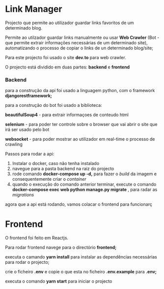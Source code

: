 # Link Manager

Projecto que permite ao utilizador guardar links favoritos de um determinado blog.

Permite ao utilzador guardar links manualmente ou usar **Web Crawler** (Bot - que permite extrair informações necessárias de um determinado site), automatizando o processo de copiar o links de un determinado blog/site;

Para este projecto foi usado o site **dev.to** para web crawler.

O projecto está dividido em duas partes: **backend** e **frontend**

### **Backend**

para a construção da api foi usado a linguagem python, com o framework **djangorestframework;**

para a construção do bot foi usado a biblioteca:

**beautifulSoup4** - para  extrair informaçoes de conteudo html

**selenium** - para  poder ter controle sobre o browser que vai abrir o site que irá ser usado pelo  bot

**websocket** - para poder mostrar ao utilizador em real-time o processo de crawling

Passos para rodar  a api:

1. Instalar o docker, caso não tenha instalado
2. navegue para a pasta backend na raiz do projecto
3. rode comando **docker-compose up -d,** para fazer o *build* da imagem e consequentemente criar o *container*
4. quando o execução do comando anterior terminar, execute o comando **docker-compose exec web python manage.py migrate** , para radar as *migrations*


agora que a api está rodando, vamos colacar o frontend para funcionarç

# **Frontend**

O frontend foi feito em Reactjs.

Para rodar frontend navege para o directório **frontend;**

executa o camando **yarn install** para instalar as dependências necessárias para rodar o projecto;

crie o ficheiro **.env** e copie o que esta no ficheiro **.env.example** para **.env;**

executa o comando **yarn start** para iniciar o projecto
